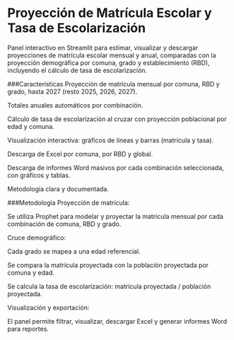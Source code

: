 # Proyección de Matrícula Escolar y Tasa de Escolarización
Panel interactivo en Streamlit para estimar, visualizar y descargar proyecciones de matrícula escolar mensual y anual, comparadas con la proyección demográfica por comuna, grado y establecimiento (RBD), incluyendo el cálculo de tasa de escolarización.

###Características
Proyección de matrícula mensual por comuna, RBD y grado, hasta 2027 (resto 2025, 2026, 2027).

Totales anuales automáticos por combinación.

Cálculo de tasa de escolarización al cruzar con proyección poblacional por edad y comuna.

Visualización interactiva: gráficos de líneas y barras (matrícula y tasa).

Descarga de Excel por comuna, por RBD y global.

Descarga de informes Word masivos por cada combinación seleccionada, con gráficos y tablas.

Metodología clara y documentada.


###Metodología
Proyección de matrícula:

Se utiliza Prophet para modelar y proyectar la matrícula mensual por cada combinación de comuna, RBD y grado.

Cruce demográfico:

Cada grado se mapea a una edad referencial.

Se compara la matrícula proyectada con la población proyectada por comuna y edad.

Se calcula la tasa de escolarización: matrícula proyectada / población proyectada.

Visualización y exportación:

El panel permite filtrar, visualizar, descargar Excel y generar informes Word para reportes.
